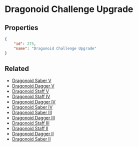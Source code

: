 # Dragonoid Challenge Upgrade

<no description available>

## Properties

```json
{
    "id": 275,
    "name": "Dragonoid Challenge Upgrade"
}
```

## Related

- [Dragonoid Saber V](../items/17418-dragonoid-saber-v.md)
- [Dragonoid Dagger V](../items/17423-dragonoid-dagger-v.md)
- [Dragonoid Staff V](../items/17428-dragonoid-staff-v.md)
- [Dragonoid Staff IV](../items/17427-dragonoid-staff-iv.md)
- [Dragonoid Dagger IV](../items/17422-dragonoid-dagger-iv.md)
- [Dragonoid Saber IV](../items/17417-dragonoid-saber-iv.md)
- [Dragonoid Saber III](../items/17416-dragonoid-saber-iii.md)
- [Dragonoid Dagger III](../items/17421-dragonoid-dagger-iii.md)
- [Dragonoid Staff III](../items/17426-dragonoid-staff-iii.md)
- [Dragonoid Staff II](../items/17425-dragonoid-staff-ii.md)
- [Dragonoid Dagger II](../items/17420-dragonoid-dagger-ii.md)
- [Dragonoid Saber II](../items/17415-dragonoid-saber-ii.md)

